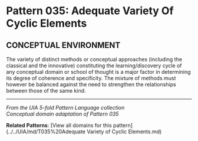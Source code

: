 # Pattern 035: Adequate Variety Of Cyclic Elements

## CONCEPTUAL ENVIRONMENT

The variety of distinct methods or conceptual approaches (including the classical and the innovative) constituting the learning/discovery cycle of any conceptual domain or school of thought is a major factor in determining its degree of coherence and specificity. The mixture of methods must however be balanced against the need to strengthen the relationships between those of the same kind.

---

*From the UIA 5-fold Pattern Language collection*  
*Conceptual domain adaptation of Pattern 035*

**Related Patterns**: [View all domains for this pattern](../../UIA/md/T035%20Adequate Variety of Cyclic Elements.md)
